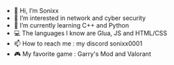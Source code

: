 - 👋 Hi, I’m Sonixx
- 👀 I’m interested in network and cyber security 
- 🌱 I’m currently learning C++ and Python
- 💻 The languages I know are Glua, JS and HTML/CSS
- 📫 How to reach me : my discord sonixx0001
- 🎮 My favorite game : Garry's Mod and Valorant


